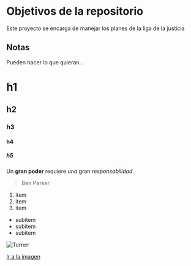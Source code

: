 # Objetivos de la repositorio

Este proyecto se encarga de manejar los planes de la liga de la justicia


## Notas
Pueden hacer lo que quieran...


# h1 
## h2 
### h3
#### h4
##### h5


Un **gran poder** requiere _una_ gran *responsabilidad*
> Ben Parker

1. item
2. item
3. item
 * subitem
 * subitem
 * subitem
 
 ![Turner](https://indiehoy.com/wp-content/uploads/2020/09/arctic-monkeys-alex-turner.jpg)
 
 [Ir a la imagen](https://indiehoy.com/wp-content/uploads/2020/09/arctic-monkeys-alex-turner.jpg)
